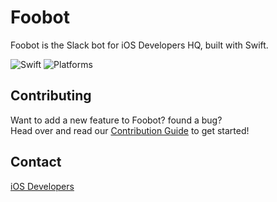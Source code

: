 # Foobot
Foobot is the Slack bot for iOS Developers HQ, built with Swift.

![Swift](https://camo.githubusercontent.com/0727f3687a1e263cac101c5387df41048641339c/68747470733a2f2f696d672e736869656c64732e696f2f62616467652f53776966742d332e302d6f72616e67652e7376673f7374796c653d666c6174)
![Platforms](https://img.shields.io/badge/Platforms-osx%20%7C%20linux-lightgrey.svg)

## Contributing
Want to add a new feature to Foobot? found a bug?<br />
Head over and read our [Contribution Guide](https://github.com/iosdevelopershq/Foobot/blob/master/.github/CONTRIBUTING.md) to get started!

## Contact
[iOS Developers](http://ios-developers.io)

